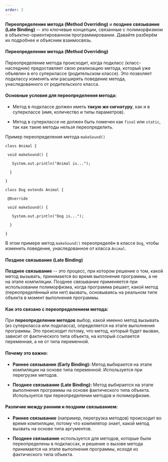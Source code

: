 ```yaml
---
order: 2
---
```


**Переопределение метода (Method Overriding)** и **позднее связывание (Late Binding)** -- это ключевые концепции, связанные с полиморфизмом в объектно-ориентированном программировании. Давайте разберём их подробнее и объясним взаимосвязь.

#### Переопределение метода (Method Overriding)

Переопределение метода происходит, когда подкласс (класс-наследник) предоставляет свою реализацию метода, который уже объявлен в его суперклассе (родительском классе). Это позволяет подклассу изменять или расширять поведение метода, унаследованного от родительского класса.

#### Основные условия для переопределения метода:

-  Метод в подклассе должен иметь **такую же сигнатуру**, как и в суперклассе (имя, количество и типы параметров).

-  Метод в суперклассе не должен быть помечен как `final` или `static`, так как такие методы нельзя переопределить.

Пример переопределения метода `makeSound()`

`class Animal {`

`  void makeSound() {   `

`    System.out.println("Animal is..."); `

`  }`

`}`

`class Dog extends Animal {`

`  @Override  `

`  void makeSound() {     ` 

`    System.out.println("Dog is...");  `

`  }`

`}`

В этом примере метод `makeSound()` переопределён в классе `Dog`, чтобы изменить поведение, унаследованное от класса `Animal`.

#### Позднее связывание (Late Binding)

**Позднее связывание** -- это процесс, при котором решение о том, какой метод вызывать, принимается во время выполнения программы, а не на этапе компиляции. Позднее связывание применяется при использовании полиморфизма, когда программа решает, какой метод (переопределённый или нет) вызвать, основываясь на реальном типе объекта в момент выполнения программы.

#### Как это связано с переопределением метода:

При **переопределении методов** выбор, какой именно метод вызывать (из суперкласса или подкласса), определяется на этапе выполнения программы. Это происходит потому, что метод, который будет вызван, зависит от фактического типа объекта, на который ссылается переменная, а не от типа переменной.

#### Почему это важно:

-  **Раннее связывание (Early Binding):** Метод выбирается на этапе компиляции на основе типа переменной. Используется при перегрузке методов.

-  **Позднее связывание (Late Binding):** Метод выбирается на этапе выполнения программы на основе фактического типа объекта. Используется при переопределении методов и полиморфизме.

#### Различие между ранним и поздним связыванием:

-  **Раннее связывание** (например, перегрузка методов) происходит во время компиляции, потому что компилятор знает, какой метод вызвать на основе типа аргументов.

-  **Позднее связывание** используется для методов, которые были переопределены в подклассах, и решение о вызове метода принимается на этапе выполнения программы, исходя из фактического типа объекта.
